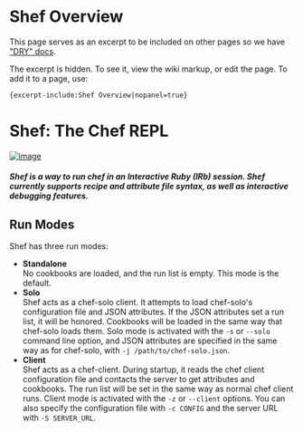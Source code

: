 Shef Overview
=============

This page serves as an excerpt to be included on other pages so we have
["DRY" docs](http://en.wikipedia.org/wiki/Drydock).

The excerpt is hidden. To see it, view the wiki markup, or edit the
page. To add it to a page, use:

    {excerpt-include:Shef Overview|nopanel=true}

Shef: The Chef REPL
===================

[![image](../attachments/thumbnails/21397553/21463060)](http://wiki.opscode.com/download../attachments/21397553/irb_ruby.png)

##### Shef is a way to run chef in an Interactive Ruby (IRb) session. Shef currently supports recipe and attribute file syntax, as well as interactive debugging features.

Run Modes
---------

Shef has three run modes:

-   **Standalone**  
     No cookbooks are loaded, and the run list is empty. This mode is
    the default.
-   **Solo**  
     Shef acts as a chef-solo client. It attempts to load chef-solo's
    configuration file and JSON attributes. If the JSON attributes set a
    run list, it will be honored. Cookbooks will be loaded in the same
    way that chef-solo loads them. Solo mode is activated with the `-s`
    or `--solo` command line option, and JSON attributes are specified
    in the same way as for chef-solo, with `-j /path/to/chef-solo.json`.
-   **Client**  
     Shef acts as a chef-client. During startup, it reads the chef
    client configuration file and contacts the server to get attributes
    and cookbooks. The run list will be set in the same way as normal
    chef client runs. Client mode is activated with the `-z` or
    `--client` options. You can also specify the configuration file with
    `-c CONFIG` and the server URL with `-S SERVER_URL`.

  
